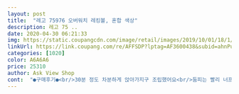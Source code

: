 ```yaml
---
layout: post 
title:  "레고 75976 오버워치 레킹볼, 혼합 색상" 
description: 레고 75 ..
date: 2020-04-30 06:21:33 
img: https://static.coupangcdn.com/image/retail/images/2019/10/01/18/1/06bf1245-544d-49fe-bc67-08badf9236bc.jpg 
linkUrl: https://link.coupang.com/re/AFFSDP?lptag=AF3600438&subid=ahnPublicAsk&pageKey=310648207&itemId=979628605&vendorItemId=5396469729&traceid=V0-113-5d25b431606d0a3b 
categories: [1020] 
color: A6A6A6 
price: 25310 
author: Ask View Shop 
cont:  "●구매후기●<br/>30분 정도 차분하게 앉아가지구 조립했어요<br/>둠피는 빨리 너프먹었으면... <br/>ㅜㅜㅎㅎ<br/>아이가 너무 좋아라 합니다 생각보다가 배송이 늦었지만 아이가 좋아하는 모습에 흐뭇하네요<br/>저렴한 가격에 아이가 원하는 선물!! 어린이날 선물은 저렴하게 미션완료!! 했어요~<br/>햄찌 너무 귀여워ㅜㅜ<br/>헤헤 너무좋아요<br/>30분 정도 차분하게 앉아가지구 조립했어요<br/>둠피는 빨리 너프먹었으면... <br/>ㅜㅜㅎㅎ<br/>아이가 너무 좋아라 합니다 생각보다가 배송이 늦었지만 아이가 좋아하는 모습에 흐뭇하네요<br/>저렴한 가격에 아이가 원하는 선물!! 어린이날 선물은 저렴하게 미션완료!! 했어요~<br/>햄찌 너무 귀여워ㅜㅜ<br/>헤헤 너무좋아요<br/>" 
---
```


